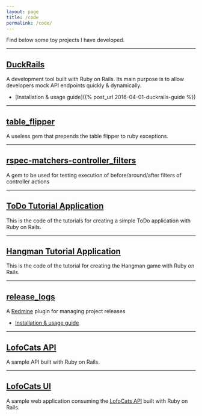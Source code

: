 ```yaml
---
layout: page
title: /code
permalink: /code/
---
```


Find below some toy projects I have developed.

---

## [DuckRails](https://github.com/iridakos/duckrails)

A development tool built with Ruby on Rails. Its main purpose is to allow developers mock API endpoints quickly & dynamically.

- [Installation & usage guide]({% post_url 2016-04-01-duckrails-guide %})

---

## [table_flipper](https://github.com/iridakos/table_flipper)

A useless gem that prepends the table flipper to ruby exceptions.

---

## [rspec-matchers-controller_filters](https://github.com/iridakos/rspec-matchers-controller_filters)

A gem to be used for testing execution of before/around/after filters of controller actions

---

## [ToDo Tutorial Application](https://github.com/iridakos/todo)

This is the code of the tutorials for creating a simple ToDo application with Ruby on Rails.

---

## [Hangman Tutorial Application](https://github.com/iridakos/hangman)

This is the code of the tutorial for creating the Hangman game with Ruby on Rails.

---

## [release_logs](https://github.com/iridakos/release_logs)

A [Redmine](http://www.redmine.org/) plugin for managing project releases

- [Installation & usage guide](http://www.arubystory.com/p/redmine-release-logs-getting-started.html)

---

## [LofoCats API](https://github.com/iridakos/lofocats_api)

A sample API built with Ruby on Rails.

---

## [LofoCats UI](https://github.com/iridakos/lofocats_ui)

A sample web application consuming the [LofoCats API](https://github.com/iridakos/lofocats_api) built with Ruby on Rails.
